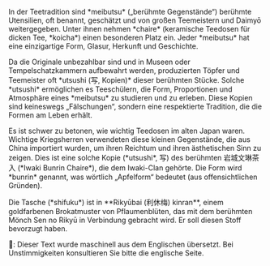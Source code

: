 <p>In der Teetradition sind *meibutsu* („berühmte Gegenstände“) berühmte Utensilien, oft benannt, geschätzt und von großen Teemeistern und Daimyō weitergegeben. Unter ihnen nehmen *chaire* (keramische Teedosen für dicken Tee, *koicha*) einen besonderen Platz ein. Jeder *meibutsu* hat eine einzigartige Form, Glasur, Herkunft und Geschichte.</p>
<p>Da die Originale unbezahlbar sind und in Museen oder Tempelschatzkammern aufbewahrt werden, produzierten Töpfer und Teemeister oft *utsushi (写, Kopien)* dieser berühmten Stücke. Solche *utsushi* ermöglichen es Teeschülern, die Form, Proportionen und Atmosphäre eines *meibutsu* zu studieren und zu erleben. Diese Kopien sind keineswegs „Fälschungen“, sondern eine respektierte Tradition, die die Formen am Leben erhält.</p>
<p>Es ist schwer zu betonen, wie wichtig Teedosen im alten Japan waren. Wichtige Kriegsherren verwendeten diese kleinen Gegenstände, die aus China importiert wurden, um ihren Reichtum und ihren ästhetischen Sinn zu zeigen. Dies ist eine solche Kopie (*utsushi*, 写) des berühmten 岩城文琳茶入 (*Iwaki Bunrin Chaire*), die dem Iwaki-Clan gehörte. Die Form wird *bunrin* genannt, was wörtlich „Apfelform“ bedeutet (aus offensichtlichen Gründen).</p>
<p>Die Tasche (*shifuku*) ist in **Rikyūbai (利休梅) kinran**, einem goldfarbenen Brokatmuster von Pflaumenblüten, das mit dem berühmten Mönch Sen no Rikyū in Verbindung gebracht wird. Er soll diesen Stoff bevorzugt haben.</p>
👾: Dieser Text wurde maschinell aus dem Englischen übersetzt. Bei Unstimmigkeiten konsultieren Sie bitte die englische Seite.
